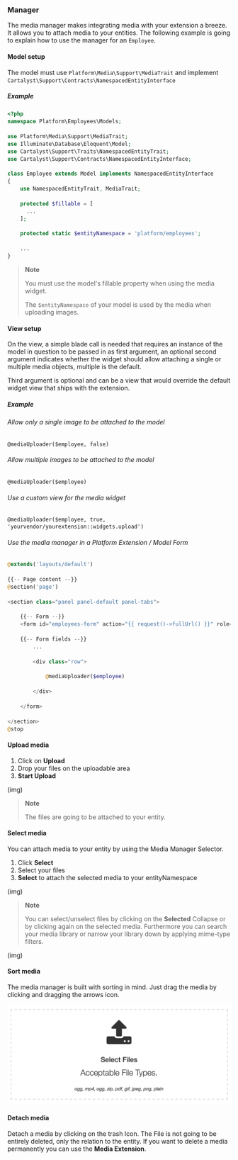 ### Manager

The media manager makes integrating media with your extension a breeze. It allows you to attach media to your entities. The following example is going to explain how to use the manager for an `Employee`.

#### Model setup

The model must use `Platform\Media\Support\MediaTrait` and implement `Cartalyst\Support\Contracts\NamespacedEntityInterface`

##### Example

```php
<?php
namespace Platform\Employees\Models;

use Platform\Media\Support\MediaTrait;
use Illuminate\Database\Eloquent\Model;
use Cartalyst\Support\Traits\NamespacedEntityTrait;
use Cartalyst\Support\Contracts\NamespacedEntityInterface;

class Employee extends Model implements NamespacedEntityInterface
{
    use NamespacedEntityTrait, MediaTrait;

    protected $fillable = [
      ...
    ];

    protected static $entityNamespace = 'platform/employees';

    ...
}

```

> **Note**
>
> You must use the model's fillable property when using the media widget.
>
> The `$entityNamespace` of your model is used by the media when uploading images.

#### View setup

On the view, a simple blade call is needed that requires an instance of the model in question to be passed in as first argument, an optional second argument indicates whether the widget should allow attaching a single or multiple media objects, multiple is the default.

Third argument is optional and can be a view that would override the default widget view that ships with the extension.

##### Example

###### Allow only a single image to be attached to the model

```
@mediaUploader($employee, false)
```

###### Allow multiple images to be attached to the model

```
@mediaUploader($employee)
```

###### Use a custom view for the media widget

```
@mediaUploader($employee, true, 'yourvendor/yourextension::widgets.upload')
```

###### Use the media manager in a Platform Extension / Model Form

```php
@extends('layouts/default')

{{-- Page content --}}
@section('page')

<section class="panel panel-default panel-tabs">

	{{-- Form --}}
	<form id="employees-form" action="{{ request()->fullUrl() }}" role="form" method="post">

    {{-- Form fields --}}
		...

		<div class="row">

			@mediaUploader($employee)

		</div>

	</form>

</section>
@stop
```

#### Upload media

1. Click on **Upload**
2. Drop your files on the uploadable area
3. **Start Upload**

(img)

> **Note**
>
> The files are going to be attached to your entity.

#### Select media
You can attach media to your entity by using the Media Manager Selector.

1. Click **Select**
2. Select your files
3. **Select** to attach the selected media to your entityNamespace

(img)

> **Note**
>
> You can select/unselect files by clicking on the **Selected** Collapse or by clicking again on the selected media. Furthermore you can search your media library or narrow your library down by applying mime-type filters.

(img)

#### Sort media
The media manager is built with sorting in mind. Just drag the media by clicking and dragging the arrows icon.

![Upload Image](/assets/upload.png)

#### Detach media
Detach a media by clicking on the trash Icon. The File is not going to be entirely deleted, only the relation to the entity. If you want to delete a media permanently you can use the **Media Extension**.
